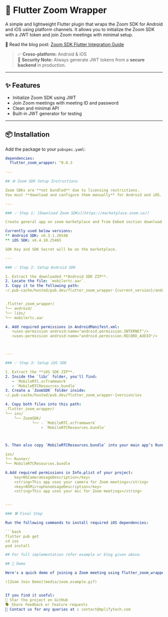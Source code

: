 # 🔗 Flutter Zoom Wrapper

A simple and lightweight Flutter plugin that wraps the Zoom SDK for Android and iOS using platform channels. It allows you to initialize the Zoom SDK with a JWT token and join Zoom meetings with minimal setup.

📖 Read the blog post: [Zoom SDK Flutter Integration Guide](https://mplifytech.com/blog-details/flutter-zoom-wrapper-wrap-it-seamless)


> ✅ **Cross-platform:** Android & iOS  
> 🔐 **Security Note:** Always generate JWT tokens from a **secure backend** in production.

---

## ✨ Features

- Initialize Zoom SDK using JWT
- Join Zoom meetings with meeting ID and password
- Clean and minimal API
- Built-in JWT generator for testing

---

## 📦 Installation

Add the package to your `pubspec.yaml`:

```yaml
dependencies:
  flutter_zoom_wrapper: ^0.0.3
  
---  

## ⚙️ Zoom SDK Setup Instructions

Zoom SDKs are **not bundled** due to licensing restrictions.  
You must **download and configure them manually** for Android and iOS.

---

### ✅ Step 1: [Download Zoom SDKs](https://marketplace.zoom.us/)

Create general app on zoom marketplace and from Embed section download below sdk versions or latest available compatible versions.

Currently used below versions:
** Android SDK: v6.3.1.26548
** iOS SDK: v6.4.10.25465

SDK Key and SDK Secret will be on the marketplace.

---

### ✅ Step 2: Setup Android SDK

1. Extract the downloaded **Android SDK ZIP**.
2. Locate the file: `mobilertc.aar`.
3. Copy it to the following path:
~/.pub-cache/hosted/pub.dev/flutter_zoom_wrapper-{current_version}/android


.flutter_zoom_wrapper/
└── android/
└── libs/
└── mobilertc.aar

4. Add required permissions in AndroidManifest.xml:
   <uses-permission android:name="android.permission.INTERNET"/>
   <uses-permission android:name="android.permission.RECORD_AUDIO"/>



---

### ✅ Step 3: Setup iOS SDK

1. Extract the **iOS SDK ZIP**.
2. Inside the `lib/` folder, you'll find:
   - `MobileRTC.xcframework`
   - `MobileRTCResources.bundle`
3. Create a `ZoomSDK` folder inside:
~/.pub-cache/hosted/pub.dev/flutter_zoom_wrapper-{version/ios

4. Copy both files into this path:
.flutter_zoom_wrapper/
└── ios/
    └── ZoomSDK/
            └── - `MobileRTC.xcframework`
                - `MobileRTCResources.bundle`



5. Then also copy `MobileRTCResources.bundle` into your main app’s Runner project:

ios/
└── Runner/
└── MobileRTCResources.bundle

6.Add required permissions in Info.plist of your project:
    key>NSCameraUsageDescription</key>
    <string>This app uses your camera for Zoom meetings</string>
    <key>NSMicrophoneUsageDescription</key>
    <string>This app uses your mic for Zoom meetings</string>


---

### 🛠️ Final Step

Run the following commands to install required iOS dependencies:

```bash
flutter pub get
cd ios
pod install

## For full implementation refer example or blog given above.

## 🎥 Demo

Here's a quick demo of joining a Zoom meeting using flutter_zoom_wrapper:

![Zoom Join Demo](media/zoom_example.gif)


If you find it useful:
🌟 Star the project on GitHub 
🗣 Share feedback or feature requests
📩 Contact us for any queries at : contact@mplifytech.com
